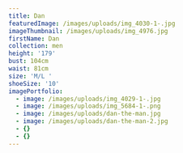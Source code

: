 ```yaml
---
title: Dan
featuredImage: /images/uploads/img_4030-1-.jpg
imageThumbnail: /images/uploads/img_4976.jpg
firstName: Dan
collection: men
height: '179'
bust: 104cm
waist: 81cm
size: 'M/L '
shoeSize: '10'
imagePortfolio:
  - image: /images/uploads/img_4029-1-.jpg
  - image: /images/uploads/img_5684-1-.png
  - image: /images/uploads/dan-the-man.jpg
  - image: /images/uploads/dan-the-man-2.jpg
  - {}
  - {}
---
```


